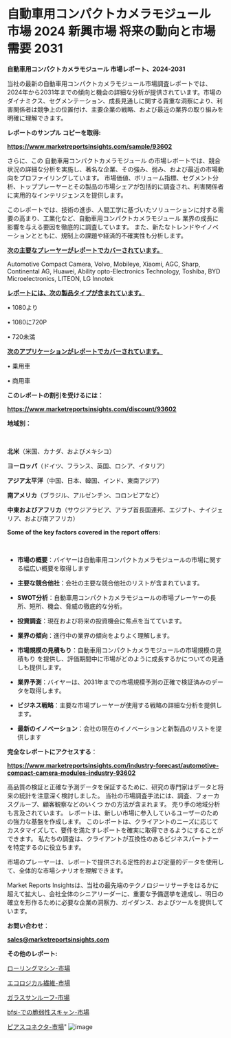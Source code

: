 # 自動車用コンパクトカメラモジュール 市場 2024 新興市場 将来の動向と市場需要 2031

<strong>自動車用コンパクトカメラモジュール 市場レポート、2024-2031</strong>

当社の最新の自動車用コンパクトカメラモジュール市場調査レポートでは、2024年から2031年までの傾向と機会の詳細な分析が提供されています。市場のダイナミクス、セグメンテーション、成長見通しに関する貴重な洞察により、利害関係者は競争上の位置付け、主要企業の戦略、および最近の業界の取り組みを明確に理解できます。



<strong>レポートのサンプル コピーを取得:</strong> <a href=https://www.marketreportsinsights.com/sample/93602>

<strong><u>https://www.marketreportsinsights.com/sample/93602</u></strong></a>

さらに、この 自動車用コンパクトカメラモジュール の市場レポートでは、競合状況の詳細な分析を実施し、著名な企業、その強み、弱み、および最近の市場動向をプロファイリングしています。 市場価値、ボリューム指標、セグメント分析、トッププレーヤーとその製品の市場シェアが包括的に調査され、利害関係者に実用的なインテリジェンスを提供します。

このレポートでは、技術の進歩、人間工学に基づいたソリューションに対する需要の高まり、工業化など、自動車用コンパクトカメラモジュール 業界の成長に影響を与える要因を徹底的に調査しています。 また、新たなトレンドやイノベーションとともに、規制上の課題や経済的不確実性も分析します。



<strong><u>次の主要なプレーヤーがレポートでカバーされています。</u></strong>

Automotive Compact Camera, Volvo, Mobileye, Xiaomi, AGC, Sharp, Continental AG, Huawei, Ability opto-Electronics Technology, Toshiba, BYD Microelectronics, LITEON, LG Innotek



<strong><u><b>レポートには、次の製品タイプが含まれています。</b></u></strong>

• 1080より

• 1080に720P

• 720未満



<strong><u><b>次のアプリケーションがレポートでカバーされています。</b></u></strong>

• 乗用車

• 商用車



<strong><b>このレポートの割引を受けるには：</b></strong>

<a href=https://www.marketreportsinsights.com/discount/93602>

<strong><u>https://www.marketreportsinsights.com/discount/93602</u></strong></a>



<strong>地域別：</strong>

<strong> </strong>



<strong>北米</strong>（米国、カナダ、およびメキシコ）



<strong>ヨーロッパ</strong>（ドイツ、フランス、英国、ロシア、イタリア）



<strong>アジア太平洋</strong>（中国、日本、韓国、インド、東南アジア）



<strong>南アメリカ</strong>（ブラジル、アルゼンチン、コロンビアなど）



<strong>中東およびアフリカ</strong>（サウジアラビア、アラブ首長国連邦、エジプト、ナイジェリア、および南アフリカ）



<strong>Some of the key factors covered in the report offers:</strong>

<strong> </strong>
<ul>
  <li>

<strong>市場の概要</strong>：バイヤーは自動車用コンパクトカメラモジュールの市場に関する幅広い概要を取得します</li>
  <li>

<strong>主要な競合他社</strong>：会社の主要な競合他社のリストが含まれています。</li>
  <li>

<strong>SWOT分析</strong>：自動車用コンパクトカメラモジュールの市場プレーヤーの長所、短所、機会、脅威の徹底的な分析。</li>
  <li>

<strong>投資調査</strong>：現在および将来の投資機会に焦点を当てています。</li>
  <li>

<strong>業界の傾向</strong>：進行中の業界の傾向をよりよく理解します。</li>
  <li>

<strong>市場規模の見積もり</strong>：自動車用コンパクトカメラモジュールの市場規模の見積もり を提供し、評価期間中に市場がどのように成長するかについての見通しも提供します。</li>
  <li>

<strong>業界予測</strong>：バイヤーは、2031年までの市場規模予測の正確で検証済みのデータを取得します。</li>
  <li>

<strong>ビジネス戦略</strong>：主要な市場プレーヤーが使用する戦略の詳細な分析を提供します。</li>
  <li>

<strong>最新のイノベーション</strong>：会社の現在のイノベーションと新製品のリストを提供します</li>
</ul>


<strong>完全なレポートにアクセスする</strong>：

<a href=https://www.marketreportsinsights.com/industry-forecast/automotive-compact-camera-modules-industry-93602>

<strong><u>https://www.marketreportsinsights.com/industry-forecast/automotive-compact-camera-modules-industry-93602</u></strong></a>

高品質の検証と正確な予測データを保証するために、研究の専門家はデータと将来の統計を注意深く検討しました。 当社の市場調査手法には、調査、フォーカスグループ、顧客観察などのいくつ かの方法が含まれます。 売り手の地域分析も言及されています。 レポートは、新しい市場に参入しているユーザーのための強力な基盤を作成します。 このレポートは、クライアントのニーズに応じてカスタマイズして、要件を満たすレポートを確実に取得できるようにすることができます。 私たちの調査は、クライアントが互換性のあるビジネスパートナーを特定するのに役立ちます。

市場のプレーヤーは、レポートで提供される定性的および定量的データを使用して、全体的な市場シナリオを理解できます。

Market Reports Insightsは、当社の最先端のテクノロジーリサーチをはるかに超えて拡大し、会社全体のシニアリーダーに、重要な予備選挙を達成し、明日の確立を形作るために必要な企業の洞察力、ガイダンス、およびツールを提供しています。



<strong><b>お問い合わせ</b></strong>：

<a href=mailto:sales@marketreportsinsights.com>

<strong><u>sales@marketreportsinsights.com</u></strong></a>



<strong>その他のレポート:</strong>

<a href=https://www.linkedin.com/pulse/ローリングマシン-市場-2023-年のダイナミクスとビジネストレンド-2030-pr-news-hub-wq1kf/>ローリングマシン-市場</a>

<a href=https://www.linkedin.com/pulse/エコロジカル繊維-市場-2023-最新の-cagr-および成長分析-2030-pr-news-hub-uf5rf/>エコロジカル繊維-市場</a>

<a href=https://www.linkedin.com/pulse/ガラスサンルーフ-市場-2023-収益と成長ドライバー-2030-analytics-achievers-24-analysis-xfswf/>ガラスサンルーフ-市場</a>

<a href=https://www.linkedin.com/pulse/bfsi-での脆弱性スキャン-市場-2023-総合分析と事業成長戦略-us26f/>bfsi-での脆弱性スキャン-市場</a>

<a href=https://www.linkedin.com/pulse/ピアスコネクタ-市場-2023-新興市場-将来の動向と市場需要-2030-9f0ef/>ピアスコネクタ-市場</a>"
![image](https://github.com/gayatriri2/Market-Trends/assets/166717496/ed0f2d53-62ce-41d2-8764-81dd30ca5884)
